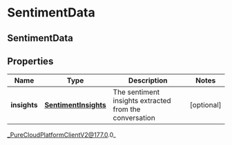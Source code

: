 # SentimentData

## SentimentData

## Properties

|Name | Type | Description | Notes|
|------------ | ------------- | ------------- | -------------|
| **insights** | [**SentimentInsights**](SentimentInsights) | The sentiment insights extracted from the conversation | [optional] |



_PureCloudPlatformClientV2@177.0.0_
